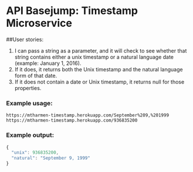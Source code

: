 # API Basejump: Timestamp Microservice

##User stories:
1. I can pass a string as a parameter, and it will check to see whether that string contains either a unix timestamp or a natural language date (example: January 1, 2016).
2. If it does, it returns both the Unix timestamp and the natural language form of that date.
3. If it does not contain a date or Unix timestamp, it returns null for those properties.

### Example usage:
```text
https://mtharmen-timestamp.herokuapp.com/September%209,%201999
https://mtharmen-timestamp.herokuapp.com/936835200
```

### Example output:
```js
{
  "unix": 936835200,
  "natural": "September 9, 1999"
}
```
